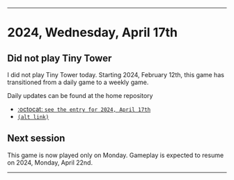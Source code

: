 
***

# 2024, Wednesday, April 17th

## Did not play Tiny Tower

<!-- TODO: For each weekly entry, make sure the date is correct. The day of the week should be modified in 4 places !-->

I did not play Tiny Tower today. Starting 2024, February 12th, this game has transitioned from a daily game to a weekly game.

Daily updates can be found at the home repository

- [:octocat: `see the entry for 2024, April 17th`](https://github.com/seanpm2001/SeansLifeArchive_Images_TinyTower/tree/master/tiny%20tower/2024/04_April/17/) 
- [`(alt link)`](/tiny%20tower/2024/04_April/17/)

## Next session

This game is now played only on Monday. Gameplay is expected to resume on 2024, Monday, April 22nd.

***
